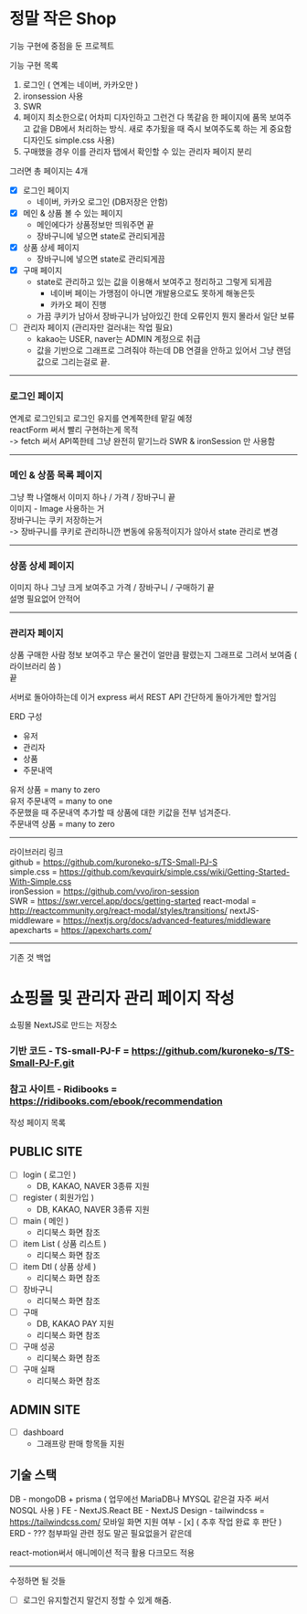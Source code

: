 # 정말 작은 Shop

기능 구현에 중점을 둔 프로젝트

기능 구현 목록

1. 로그인 ( 연계는 네이버, 카카오만 )
2. ironsession 사용
3. SWR
4. 페이지 최소한으로( 어차피 디자인하고 그런건 다 똑같음 한 페이지에 품목 보여주고 값을 DB에서 처리하는 방식. 새로 추가됬을 때 즉시 보여주도록 하는 게 중요함 디자인도 simple.css 사용)
5. 구매했을 경우 이를 관리자 탭에서 확인할 수 있는 관리자 페이지 분리

그러면 총 페이지는 4개

- [x] 로그인 페이지
  - 네이버, 카카오 로그인 (DB저장은 안함)
- [x] 메인 & 상품 볼 수 있는 페이지
  - 메인에다가 상품정보만 띄워주면 끝
  - 장바구니에 넣으면 state로 관리되게끔
- [x] 상품 상세 페이지
  - 장바구니에 넣으면 state로 관리되게끔
- [x] 구매 페이지
  - state로 관리하고 있는 값을 이용해서 보여주고 정리하고 그렇게 되게끔
    - 네이버 페이는 가맹점이 아니면 개발용으로도 못하게 해놓은듯
    - 카카오 페이 진행
  - 가끔 쿠키가 남아서 장바구니가 남아있긴 한데 오류인지 뭔지 몰라서 일단 보류
- [ ] 관리자 페이지 (관리자만 걸러내는 작업 필요)
  - kakao는 USER, naver는 ADMIN 계정으로 취급
  - 값을 기반으로 그래프로 그려줘야 하는데 DB 연결을 안하고 있어서 그냥 랜덤값으로 그리는걸로 끝.

---

### 로그인 페이지

연계로 로그인되고 로그인 유지를 연계쪽한테 맡길 예정  
reactForm 써서 빨리 구현하는게 목적  
-> fetch 써서 API쪽한테 그냥 완전히 맡기느라 SWR & ironSession 만 사용함

---

### 메인 & 상품 목록 페이지

그냥 쫙 나열해서 이미지 하나 / 가격 / 장바구니 끝  
이미지 - Image 사용하는 거  
장바구니는 쿠키 저장하는거  
 -> 장바구니를 쿠키로 관리하니깐 변동에 유동적이지가 않아서 state 관리로 변경

---

### 상품 상세 페이지

이미지 하나 그냥 크게 보여주고 가격 / 장바구니 / 구매하기 끝  
설명 필요없어 안적어

---

### 관리자 페이지

상품 구매한 사람 정보 보여주고 무슨 물건이 얼만큼 팔렸는지 그래프로 그려서 보여줌 ( 라이브러리 씀 )  
끝

서버로 돌아야하는데 이거 express 써서 REST API 간단하게 돌아가게만 할거임

ERD 구성

- 유저
- 관리자
- 상품
- 주문내역

유저 상품 = many to zero  
유저 주문내역 = many to one  
주문했을 때 주문내역 추가할 때 상품에 대한 키값을 전부 넘겨준다.  
주문내역 상품 = many to zero

---

라이브러리 링크  
github = https://github.com/kuroneko-s/TS-Small-PJ-S  
simple.css = https://github.com/kevquirk/simple.css/wiki/Getting-Started-With-Simple.css  
ironSession = https://github.com/vvo/iron-session  
SWR = https://swr.vercel.app/docs/getting-started
react-modal = http://reactcommunity.org/react-modal/styles/transitions/
nextJS-middleware = https://nextjs.org/docs/advanced-features/middleware
apexcharts = https://apexcharts.com/

---

기존 것 백업

# 쇼핑몰 및 관리자 관리 페이지 작성

쇼핑몰 NextJS로 만드는 저장소

### 기반 코드 - TS-small-PJ-F = https://github.com/kuroneko-s/TS-Small-PJ-F.git

### 참고 사이트 - Ridibooks = https://ridibooks.com/ebook/recommendation

작성 페이지 목록

## PUBLIC SITE

- [ ] login ( 로그인 )
  - DB, KAKAO, NAVER 3종류 지원
- [ ] register ( 회원가입 )
  - DB, KAKAO, NAVER 3종류 지원
- [ ] main ( 메인 )
  - 리디북스 화면 참조
- [ ] item List ( 상품 리스트 )
  - 리디북스 화면 참조
- [ ] item Dtl ( 상품 상세 )
  - 리디북스 화면 참조
- [ ] 장바구니
  - 리디북스 화면 참조
- [ ] 구매
  - DB, KAKAO PAY 지원
  - 리디북스 화면 참조
- [ ] 구매 성공
  - 리디북스 화면 참조
- [ ] 구매 실패
  - 리디북스 화면 참조

## ADMIN SITE

- [ ] dashboard
  - 그래프랑 판매 항목들 지원

## 기술 스택

DB - mongoDB + prisma ( 업무에선 MariaDB나 MYSQL 같은걸 자주 써서 NOSQL 사용 )
FE - NextJS.React
BE - NextJS
Design - tailwindcss = https://tailwindcss.com/
모바일 화면 지원 여부 - [x] ( 추후 작업 완료 후 판단 )
ERD - ??? 첨부파일 관련 정도 말곤 필요없을거 같은데

react-motion써서 애니메이션 적극 활용
다크모드 적용

---

수정하면 될 것들

- [ ] 로그인 유지할건지 말건지 정할 수 있게 해줌.
